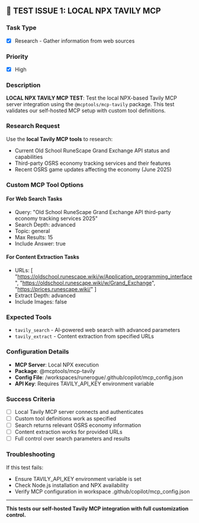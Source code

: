 ## 🧪 **TEST ISSUE 1: LOCAL NPX TAVILY MCP**

### Task Type
- [x] Research - Gather information from web sources

### Priority
- [x] High

### Description
**LOCAL NPX TAVILY MCP TEST**: Test the local NPX-based Tavily MCP server integration using the `@mcptools/mcp-tavily` package. This test validates our self-hosted MCP setup with custom tool definitions.

### Research Request
Use the **local Tavily MCP tools** to research:
- Current Old School RuneScape Grand Exchange API status and capabilities
- Third-party OSRS economy tracking services and their features
- Recent OSRS game updates affecting the economy (June 2025)

### Custom MCP Tool Options

#### For Web Search Tasks
- Query: "Old School RuneScape Grand Exchange API third-party economy tracking services 2025"
- Search Depth: advanced
- Topic: general
- Max Results: 15
- Include Answer: true

#### For Content Extraction Tasks
- URLs: [
    "https://oldschool.runescape.wiki/w/Application_programming_interface",
    "https://oldschool.runescape.wiki/w/Grand_Exchange",
    "https://prices.runescape.wiki/"
  ]
- Extract Depth: advanced
- Include Images: false

### Expected Tools
- `tavily_search` - AI-powered web search with advanced parameters
- `tavily_extract` - Content extraction from specified URLs

### Configuration Details
- **MCP Server**: Local NPX execution
- **Package**: @mcptools/mcp-tavily
- **Config File**: /workspaces/runerogue/.github/copilot/mcp_config.json
- **API Key**: Requires TAVILY_API_KEY environment variable

### Success Criteria
- [ ] Local Tavily MCP server connects and authenticates
- [ ] Custom tool definitions work as specified
- [ ] Search returns relevant OSRS economy information
- [ ] Content extraction works for provided URLs
- [ ] Full control over search parameters and results

### Troubleshooting
If this test fails:
- Ensure TAVILY_API_KEY environment variable is set
- Check Node.js installation and NPX availability
- Verify MCP configuration in workspace .github/copilot/mcp_config.json

---
**This tests our self-hosted Tavily MCP integration with full customization control.**
